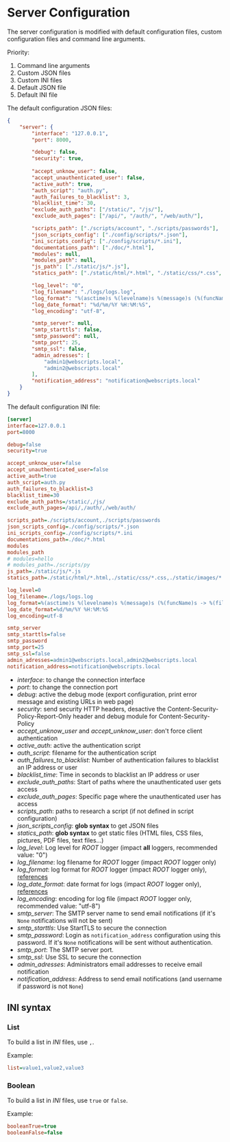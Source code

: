 # Server Configuration

The server configuration is modified with default configuration files, custom configuration files and command line arguments.

Priority:

 1. Command line arguments
 2. Custom JSON files
 3. Custom INI files
 4. Default JSON file
 5. Default INI file

The default configuration JSON files:
```json
{
    "server": {
        "interface": "127.0.0.1",
        "port": 8000,

        "debug": false,
        "security": true,
        
        "accept_unknow_user": false,
        "accept_unauthenticated_user": false,
        "active_auth": true,
        "auth_script": "auth.py",
        "auth_failures_to_blacklist": 3,
        "blacklist_time": 30,
        "exclude_auth_paths": ["/static/", "/js/"],
        "exclude_auth_pages": ["/api/", "/auth/", "/web/auth/"],

        "scripts_path": ["./scripts/account", "./scripts/passwords"],
        "json_scripts_config": ["./config/scripts/*.json"],
        "ini_scripts_config": ["./config/scripts/*.ini"],
        "documentations_path": ["./doc/*.html"],
        "modules": null,
        "modules_path": null,
        "js_path": ["./static/js/*.js"],
        "statics_path": ["./static/html/*.html", "./static/css/*.css", "./static/images/*.jpg", "./static/pdf/*.pdf"],

        "log_level": "0",
        "log_filename": "./logs/logs.log",
        "log_format": "%(asctime)s %(levelname)s %(message)s (%(funcName)s -> %(filename)s:%(lineno)d)",
        "log_date_format": "%d/%m/%Y %H:%M:%S",
        "log_encoding": "utf-8",

        "smtp_server": null,
        "smtp_starttls": false,
        "smtp_password": null,
        "smtp_port": 25,
        "smtp_ssl": false,
        "admin_adresses": [
            "admin1@webscripts.local",
            "admin2@webscripts.local"
        ],
        "notification_address": "notification@webscripts.local"
    }
}
```

The default configuration INI file:
```ini
[server]
interface=127.0.0.1                                                                            # required value
port=8000                                                                                      # required value

debug=false                                                                                    # Export config and get error messages on HTTP errors pages [NEVER true in production]
security=true                                                                                  # Add security HTTP headers

accept_unknow_user=false                                                                       # Don't force a user to re-authenticate
accept_unauthenticated_user=false                                                              # Don't force authentication for new user
active_auth=true                                                                               # Active auth page
auth_script=auth.py                                                                            # Change it to use a custom authentication script
auth_failures_to_blacklist=3                                                                   # Number of authentication failures to blacklist an IP address or user
blacklist_time=30                                                                              # Blacklist time in seconds
exclude_auth_paths=/static/,/js/                                                               # Start of paths where the unauthenticated user gets access
exclude_auth_pages=/api/,/auth/,/web/auth/                                                     # Specific page where the unauthenticated user has access

scripts_path=./scripts/account,./scripts/passwords                                             # Add scripts from location
json_scripts_config=./config/scripts/*.json                                                    # Add server configuration (syntax: json)
ini_scripts_config=./config/scripts/*.ini                                                      # Add server configuration (syntax: cfg, ini)
documentations_path=./doc/*.html                                                               # Add path to search documentation scripts
modules                                                                                        # Add custom modules (names) to the server
modules_path                                                                                   # Add directory to import custom modules
# modules=hello
# modules_path=./scripts/py
js_path=./static/js/*.js                                                                       # Add glob syntax files to get javascript files
statics_path=./static/html/*.html,./static/css/*.css,./static/images/*.jpg,./static/pdf/*.pdf  # Add glob syntax files to get static files

log_level=0                                                                                    # Set your custom log level {"0", "DEBUG", "INFO", "WARNING", "ERROR", "CRITICAL"}
log_filename=./logs/logs.log                                                                   # Write your custom logs in this filename
log_format=%(asctime)s %(levelname)s %(message)s (%(funcName)s -> %(filename)s:%(lineno)d)     # Format for your custom logs (https://docs.python.org/3/library/logging.html#id2)
log_date_format=%d/%m/%Y %H:%M:%S                                                              # Format date for your custom logs (https://docs.python.org/3/library/time.html#time.strftime)
log_encoding=utf-8                                                                             # Encoding for your custom log file

smtp_server                                                                                    # SMTP configuration is used to send notifications, the server name or the IP address of the SMTP server
smtp_starttls=false                                                                            # Using starttls to secure the connection
smtp_password                                                                                  # Password for email account (username is the notification_address configuration), if password is None the client send email without authentication
smtp_port=25                                                                                   # SMTP port
smtp_ssl=false                                                                                 # Using SSL (not starttls) to secure the connection
admin_adresses=admin1@webscripts.local,admin2@webscripts.local                                 # Administrators email addresses to receive the notification
notification_address=notification@webscripts.local                                             # Notification address to send the notification (the sender email address)
```

 - *interface*: to change the connection interface
 - *port*: to change the connection port
 - *debug*: active the debug mode (export configuration, print error message and existing URLs in web page)
 - *security*: send security HTTP headers, desactive the Content-Security-Policy-Report-Only header and debug module for Content-Security-Policy
 - *accept_unknow_user* and *accept_unknow_user*: don't force client authentication
 - *active_auth*: active the authentication script
 - *auth_script*: filename for the authentication script
 - *auth_failures_to_blacklist*: Number of authentication failures to blacklist an IP address or user
 - *blacklist_time*: Time in seconds to blacklist an IP address or user
 - *exclude_auth_paths*: Start of paths where the unauthenticated user gets access
 - *exclude_auth_pages*: Specific page where the unauthenticated user has access
 - *scripts_path*: paths to research a script (if not defined in script configuration)
 - *json_scripts_config*: **glob syntax** to get JSON files
 - *statics_path*: **glob syntax** to get static files (HTML files, CSS files, pictures, PDF files, text files...)
 - *log_level*: Log level for *ROOT* logger (impact **all** loggers, recommended value: "0")
 - *log_filename*: log filename for *ROOT* logger (impact *ROOT* logger only)
 - *log_format*: log format for *ROOT* logger (impact *ROOT* logger only), [references](https://docs.python.org/3/library/logging.html#id2)
 - *log_date_format*: date format for logs (impact *ROOT* logger only), [references](https://docs.python.org/3/library/time.html#time.strftime)
 - *log_encoding*: encoding for log file (impact *ROOT* logger only, recommended value: "utf-8")
 - *smtp_server*: The SMTP server name to send email notifications (if it's `None` notifications will not be sent)
 - *smtp_starttls*: Use StartTLS to secure the connection
 - *smtp_password*: Login as `notification_address` configuration using this password. If it's `None` notifications will be sent without authentication.
 - *smtp_port*: The SMTP server port.
 - *smtp_ssl*: Use SSL to secure the connection
 - *admin_adresses*: Administrators email addresses to receive email notification
 - *notification_address*: Address to send email notifications (and username if password is not `None`)

## INI syntax

### List

To build a list in *INI* files, use `,`.

Example:
```ini
list=value1,value2,value3
```

### Boolean

To build a list in *INI* files, use `true` or `false`.

Example:
```ini
booleanTrue=true
booleanFalse=false
```

